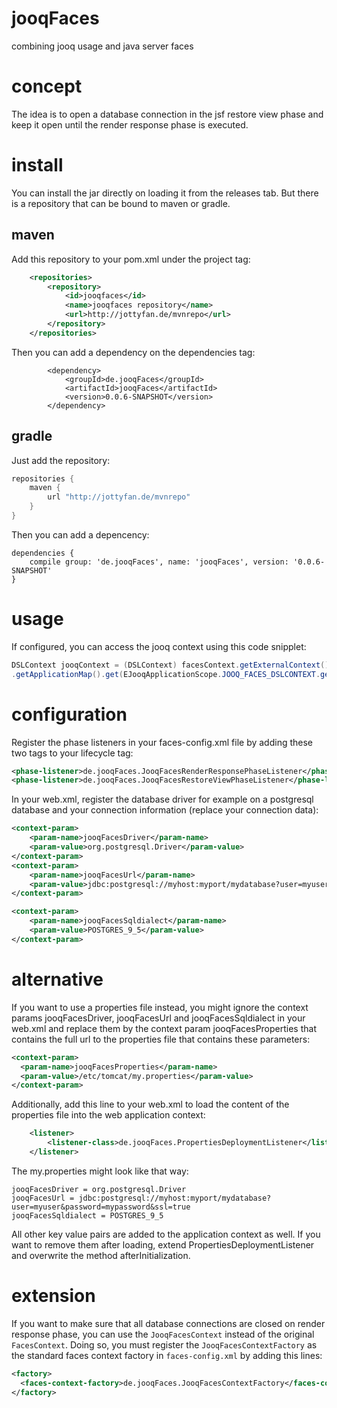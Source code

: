 # jooqFaces
combining jooq usage and java server faces

# concept
The idea is to open a database connection in the jsf restore view phase and keep it open until the render response phase is executed.

# install
You can install the jar directly on loading it from the releases tab. But there is a repository that can be bound to maven or gradle.

## maven
Add this repository to your pom.xml under the project tag:
````xml
	<repositories>
		<repository>
			<id>jooqfaces</id>
			<name>jooqfaces repository</name>
			<url>http://jottyfan.de/mvnrepo</url>
		</repository>
	</repositories>
````
Then you can add a dependency on the dependencies tag:
````
		<dependency>
			<groupId>de.jooqFaces</groupId>
			<artifactId>jooqFaces</artifactId>
			<version>0.0.6-SNAPSHOT</version>
		</dependency>
````
## gradle
Just add the repository:
````java
repositories {
    maven {
        url "http://jottyfan.de/mvnrepo"
    }
}
````
Then you can add a depencency:
````
dependencies {
    compile group: 'de.jooqFaces', name: 'jooqFaces', version: '0.0.6-SNAPSHOT'
}
````

# usage
If configured, you can access the jooq context using this code snipplet:
````java
DSLContext jooqContext = (DSLContext) facesContext.getExternalContext()
.getApplicationMap().get(EJooqApplicationScope.JOOQ_FACES_DSLCONTEXT.get());
````

# configuration
Register the phase listeners in your faces-config.xml file by adding these two tags to your lifecycle tag:

````xml
<phase-listener>de.jooqFaces.JooqFacesRenderResponsePhaseListener</phase-listener>
<phase-listener>de.jooqFaces.JooqFacesRestoreViewPhaseListener</phase-listener>
````
In your web.xml, register the database driver for example on a postgresql database and your connection information (replace your connection data):

````xml
<context-param>
	<param-name>jooqFacesDriver</param-name>
	<param-value>org.postgresql.Driver</param-value>
</context-param>
<context-param>
	<param-name>jooqFacesUrl</param-name>
	<param-value>jdbc:postgresql://myhost:myport/mydatabase?user=myuser&password=mypassword&ssl=true</param-value>
</context-param>

<context-param>
	<param-name>jooqFacesSqldialect</param-name>
	<param-value>POSTGRES_9_5</param-value>
</context-param>
````
# alternative
If you want to use a properties file instead, you might ignore the context params jooqFacesDriver, jooqFacesUrl and jooqFacesSqldialect in your web.xml and replace them by the context param jooqFacesProperties that contains the full url to the properties file that contains these parameters:

````xml
<context-param>
  <param-name>jooqFacesProperties</param-name>
  <param-value>/etc/tomcat/my.properties</param-value>
</context-param>
````
Additionally, add this line to your web.xml to load the content of the properties file into the web application context:
````xml
	<listener>
		<listener-class>de.jooqFaces.PropertiesDeploymentListener</listener-class>
	</listener>
````
The my.properties might look like that way:
````
jooqFacesDriver = org.postgresql.Driver
jooqFacesUrl = jdbc:postgresql://myhost:myport/mydatabase?user=myuser&password=mypassword&ssl=true
jooqFacesSqldialect = POSTGRES_9_5
````
All other key value pairs are added to the application context as well. If you want to remove them after loading, extend PropertiesDeploymentListener and overwrite the method afterInitialization.

# extension
If you want to make sure that all database connections are closed on render response phase, you can use the `JooqFacesContext` instead of the original `FacesContext`. Doing so, you must register the `JooqFacesContextFactory` as the standard faces context factory in `faces-config.xml` by adding this lines:
````xml
<factory>
  <faces-context-factory>de.jooqFaces.JooqFacesContextFactory</faces-context-factory>
</factory>
````

